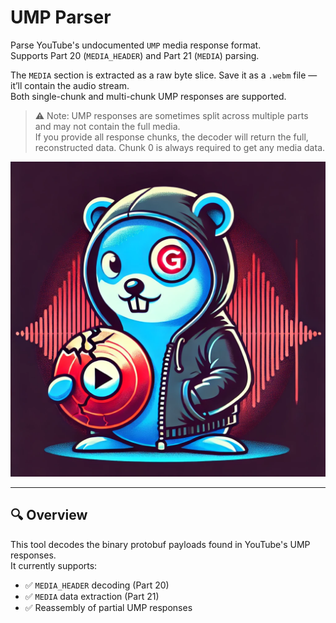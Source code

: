 # UMP Parser

Parse YouTube's undocumented `UMP` media response format.  
Supports Part 20 (`MEDIA_HEADER`) and Part 21 (`MEDIA`) parsing.

The `MEDIA` section is extracted as a raw byte slice. Save it as a `.webm` file — it’ll contain the audio stream.  
Both single-chunk and multi-chunk UMP responses are supported.

> ⚠️ Note: UMP responses are sometimes split across multiple parts and may not contain the full media.  
> If you provide all response chunks, the decoder will return the full, reconstructed data.
> Chunk 0 is always required to get any media data. 

![VoidObscura UMP Parser](./umpparser.png)

---

## 🔍 Overview

This tool decodes the binary protobuf payloads found in YouTube's UMP responses.  
It currently supports:

- ✅ `MEDIA_HEADER` decoding (Part 20)
- ✅ `MEDIA` data extraction (Part 21)
- ✅  Reassembly of partial UMP responses